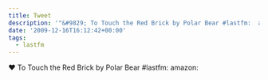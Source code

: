 ```yaml
---
title: Tweet
description: '"&#9829; To Touch the Red Brick by Polar Bear #lastfm:  amazon: "'
date: '2009-12-16T16:12:42+00:00'
tags:
  - lastfm
---
```

&#9829; To Touch the Red Brick by Polar Bear #lastfm:  amazon: 
